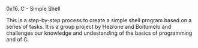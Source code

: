0x16. C - Simple Shell

This is a step-by-step process to create a simple shell program based on a series of tasks.
It is a group project by Hezrone and Boitumelo and challenges our knowledge and undestanding of the basics of programming and of C.
